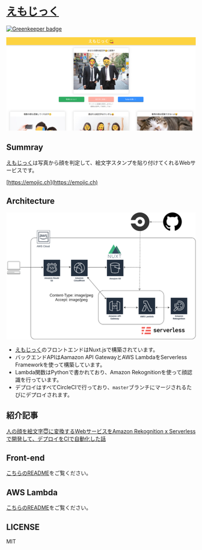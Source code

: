 # [えもじっく](https://emojic.ch)

[![Greenkeeper badge](https://badges.greenkeeper.io/naoki-kishi/emojic.ch.svg)](https://greenkeeper.io/)

![トップページ](./docs/top_image_pc.png)

## Summray
[えもじっく](https://emojic.ch)は写真から顔を判定して、絵文字スタンプを貼り付けてくれるWebサービスです。

[https://emojic.ch](https://emojic.ch)

## Architecture

![アーキテクチャ図](./docs/emojic_architecture.png)

- [えもじっく](https://emojic.ch)のフロントエンドはNuxt.jsで構築されています。
- バックエンドAPIはAamazon API GatewayとAWS LambdaをServerless Frameworkを使って構築しています。
- Lambda関数はPythonで書かれており、Amazon Rekognitionを使って顔認識を行っています。
- デプロイはすべてCircleCIで行っており、`master`ブランチにマージされるたびにデプロイされます。

## 紹介記事
[人の顔を絵文字😇に変換するWebサービスをAmazon Rekognition x Serverlessで開発して、デプロイをCIで自動化した話](https://qiita.com/plus_kyoto/items/fa0215cee44251bf2e50)

## Front-end
[こちらのREADME](./frontend/README.md)をご覧ください。

## AWS Lambda
[こちらのREADME](./lambda/README.md)をご覧ください。
## LICENSE
MIT